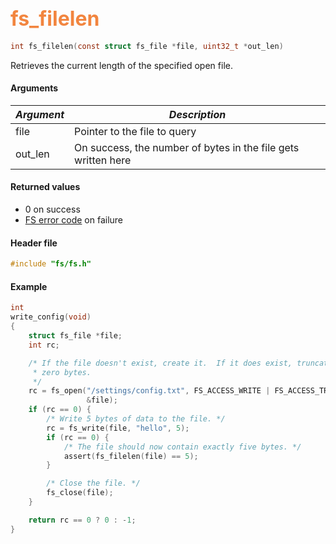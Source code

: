 ## <font color="#F2853F" style="font-size:24pt">fs\_filelen</font>

```c
int fs_filelen(const struct fs_file *file, uint32_t *out_len)
```

Retrieves the current length of the specified open file.

#### Arguments

| *Argument* | *Description* |
|-----------|-------------|
| file |  Pointer to the file to query |
| out\_len |  On success, the number of bytes in the file gets written here |


#### Returned values

* 0 on success
* [FS error code](fs_return_codes.md) on failure

#### Header file

```c
#include "fs/fs.h"
```

#### Example

```c
int
write_config(void)
{
    struct fs_file *file;
    int rc;

    /* If the file doesn't exist, create it.  If it does exist, truncate it to
     * zero bytes.
     */
    rc = fs_open("/settings/config.txt", FS_ACCESS_WRITE | FS_ACCESS_TRUNCATE,
                 &file);
    if (rc == 0) {
        /* Write 5 bytes of data to the file. */
        rc = fs_write(file, "hello", 5);
        if (rc == 0) {
            /* The file should now contain exactly five bytes. */
            assert(fs_filelen(file) == 5);
        }

        /* Close the file. */
        fs_close(file);
    }

    return rc == 0 ? 0 : -1;
}
```


